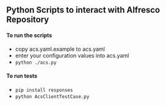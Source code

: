 ## Python Scripts to interact with Alfresco Repository

#### To run the scripts
* copy acs.yaml.example to acs.yaml
* enter your configuration values into acs.yaml
* `python ./acs.py`

#### To run tests 
* `pip install responses` 
* `python AcsClientTestCase.py`
